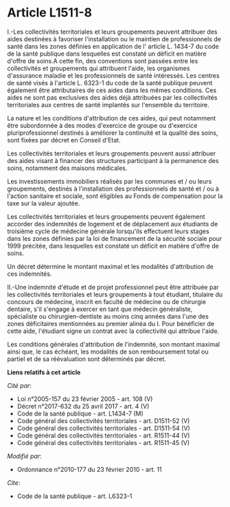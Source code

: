 # Article L1511-8

I.-Les collectivités territoriales et leurs groupements peuvent attribuer des aides destinées à favoriser l'installation ou
le maintien de professionnels de santé dans les zones définies               en application de l' article L. 1434-7 du code
de la santé publique  dans lesquelles est constaté un déficit en matière d'offre de soins.A cette fin, des conventions sont
passées entre les collectivités et groupements qui attribuent l'aide, les organismes d'assurance maladie et les
professionnels de santé intéressés. Les centres de santé visés à l'article L. 6323-1 du code de la santé publique peuvent
également être attributaires de ces aides dans les mêmes conditions. Ces aides ne sont pas exclusives des aides déjà
attribuées par les collectivités territoriales aux centres de santé implantés sur l'ensemble du territoire. 

La nature et les conditions d'attribution de ces aides, qui peut notamment être subordonnée à des modes d'exercice de groupe
ou d'exercice pluriprofessionnel destinés à améliorer la continuité et la qualité des soins, sont fixées par décret en
Conseil d'Etat. 

Les collectivités territoriales et leurs groupements peuvent aussi attribuer des aides visant à financer des structures
participant à la permanence des soins, notamment des maisons médicales. 

Les investissements immobiliers réalisés par les communes et / ou leurs groupements, destinés à l'installation des
professionnels de santé et / ou à l'action sanitaire et sociale, sont éligibles au Fonds de compensation pour la taxe sur la
valeur ajoutée. 

Les collectivités territoriales et leurs groupements peuvent également accorder des indemnités de logement et de déplacement
aux étudiants de troisième cycle de médecine générale lorsqu'ils effectuent leurs stages dans les zones définies par la loi
de financement de la sécurité sociale pour 1999 précitée, dans lesquelles est constaté un déficit en matière d'offre de
soins. 

Un décret détermine le montant maximal et les modalités d'attribution de ces indemnités. 

II.-Une indemnité d'étude et de projet professionnel peut être attribuée par les collectivités territoriales et leurs
groupements à tout étudiant, titulaire du concours de médecine, inscrit en faculté de médecine ou de chirurgie dentaire, s'il
s'engage à exercer en tant que médecin généraliste, spécialiste ou chirurgien-dentiste au moins cinq années dans l'une des
zones déficitaires mentionnées au premier alinéa du I. Pour bénéficier de cette aide, l'étudiant signe un contrat avec la
collectivité qui attribue l'aide. 

Les conditions générales d'attribution de l'indemnité, son montant maximal ainsi que, le cas échéant, les modalités de son
remboursement total ou partiel et de sa réévaluation sont déterminés par décret.

**Liens relatifs à cet article**

_Cité par_:

  - Loi n°2005-157 du 23 février 2005 - art. 108 (V)
  - Décret n°2017-632 du 25 avril 2017 - art. 4 (V)
  - Code de la santé publique - art. L1434-7 (M)
  - Code général des collectivités territoriales - art. D1511-52 (V)
  - Code général des collectivités territoriales - art. D1511-54 (V)
  - Code général des collectivités territoriales - art. R1511-44 (V)
  - Code général des collectivités territoriales - art. R1511-45 (V)

_Modifié par_:

  - Ordonnance n°2010-177 du 23 février 2010 - art. 11

_Cite_:

  - Code de la santé publique - art. L6323-1
